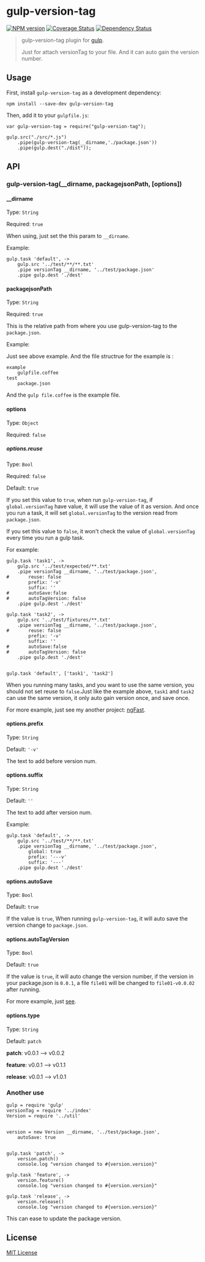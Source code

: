 
# gulp-version-tag
[![NPM version][npm-image]][npm-url] [![Coverage Status][coveralls-image]][coveralls-url] [![Dependency Status][depstat-image]][depstat-url]

> gulp-version-tag plugin for [gulp](https://github.com/wearefractal/gulp).
> 
> Just for attach versionTag to your file. And it can auto gain the version number.

## Usage

First, install `gulp-version-tag` as a development dependency:

```
npm install --save-dev gulp-version-tag
```

Then, add it to your `gulpfile.js`:

```
var gulp-version-tag = require("gulp-version-tag");

gulp.src("./src/*.js")
	.pipe(gulp-version-tag(__dirname,'./package.json'))
	.pipe(gulp.dest("./dist"));
```

## API

### gulp-version-tag(__dirname, packagejsonPath, [options])

#### __dirname
Type: `String` 

Required: `true`

When using, just set the this param to `__dirname`.

Example:

```
gulp.task 'default', ->
	gulp.src '../test/**/**.txt'
	.pipe versionTag __dirname, '../test/package.json'
	.pipe gulp.dest './dest'
```

#### packagejsonPath
Type: `String`  

Required: `true`

This is the relative path from where you use gulp-version-tag to the `package.json`.

Example:

Just see above example. And the file structrue for the example is :

```
example
    gulpfile.coffee
test
    package.json
```

And the `gulp file.coffee` is the example file.

#### options

Type: `Object`

Required: `false`

##### options.reuse

Type: `Bool`

Required: `false`

Default: `true`

If you set this value to `true`, when run `gulp-version-tag`, if `global.versionTag` have value, it will use the value of it as version. And once you run a task, it will set `global.versionTag` to the version read from `package.json`.

If you set this value to `false`, it won't check the value of `global.versionTag` every time you run a gulp task.

For example:

```
gulp.task 'task1', ->
	gulp.src '../test/expected/**.txt'
	.pipe versionTag __dirname, '../test/package.json',
#		reuse: false
		prefix: '-v'
		suffix: ''
#		autoSave:false
#		autoTagVersion: false
	.pipe gulp.dest './dest'

gulp.task 'task2', ->
	gulp.src '../test/fixtures/**.txt'
	.pipe versionTag __dirname, '../test/package.json',
#		reuse: false
		prefix: '-v'
		suffix: ''
#		autoSave:false
#		autoTagVersion: false
	.pipe gulp.dest './dest'


gulp.task 'default', ['task1', 'task2']

```

When you running many tasks, and you want to use the same version, you should not set reuse to `false`.Just like the example above, `task1` and `task2` can use the same version, it only auto gain version once, and save once. 

For more example, just see my another project: [ngFast](https://github.com/soliury/ngFast).

#### options.prefix

Type: `String`

Default: `'-v'`

The text to add before version num.

#### options.suffix

Type: `String`

Default: `''`

The text to add after version num.

Example:

```
gulp.task 'default', ->
	gulp.src '../test/**/**.txt'
	.pipe versionTag __dirname, '../test/package.json',
		global: true
		prefix: '---v'
		suffix: '---'
	.pipe gulp.dest './dest'
```

#### options.autoSave

Type: `Bool`

Default: `true`

If the value is `true`, When running `gulp-version-tag`, it will auto save the version change to `package.json`.

#### options.autoTagVersion

Type: `Bool`

Default: `true`

If the value is `true`, it will auto change the version number, if the version in your package.json is `0.0.1`, a file `file01` will be changed to `file01-v0.0.02` after running.

For more example, just [see](https://github.com/soliury/gulp-version-tag/blob/master/example/gulpfile.coffee).

#### options.type

Type: `String`

Default: `patch`

**patch**: v0.0.1    -->    v0.0.2

**feature**: v0.0.1    -->    v0.1.1

**release**: v0.0.1    -->    v1.0.1

### Another use

```
gulp = require 'gulp'
versionTag = require '../index'
Version = require '../util'


version = new Version __dirname, '../test/package.json',
	autoSave: true


gulp.task 'patch', ->
	version.patch()
	console.log "version changed to #{version.version}"

gulp.task 'feature', ->
	version.feature()
	console.log "version changed to #{version.version}"

gulp.task 'release', ->
	version.release()
	console.log "version changed to #{version.version}"

```

This can ease to update the package version.



## License

[MIT License](http://en.wikipedia.org/wiki/MIT_License)

[npm-url]: https://npmjs.org/package/gulp-version-tag
[npm-image]: https://badge.fury.io/js/gulp-version-tag.png

[travis-url]: http://travis-ci.org/soliury/gulp-version-tag
[travis-image]: https://secure.travis-ci.org/soliury/gulp-version-tag.png?branch=master

[coveralls-url]: https://coveralls.io/r/soliury/gulp-version-tag
[coveralls-image]: https://coveralls.io/repos/soliury/gulp-version-tag/badge.png

[depstat-url]: https://david-dm.org/soliury/gulp-version-tag
[depstat-image]: https://david-dm.org/soliury/gulp-version-tag.png
